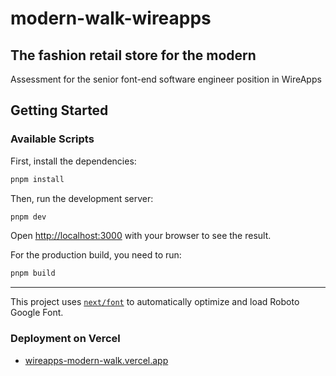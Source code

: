# modern-walk-wireapps

## The fashion retail store for the modern

Assessment for the senior font-end software engineer position in WireApps

## Getting Started

### Available Scripts

First, install the dependencies:

```bash
pnpm install
```

Then, run the development server:

```bash
pnpm dev
```

Open [http://localhost:3000](http://localhost:3000) with your browser to see the result.

For the production build, you need to run:

```bash
pnpm build
```

---

This project uses [`next/font`](https://nextjs.org/docs/basic-features/font-optimization) to automatically optimize and load Roboto Google Font.

### Deployment on Vercel

- [wireapps-modern-walk.vercel.app](https://wireapps-modern-walk.vercel.app/)
